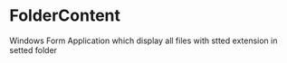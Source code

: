 # FolderContent
Windows Form Application which display all files with stted extension in setted folder
